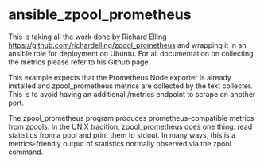 # ansible_zpool_prometheus

This is taking all the work done by Richard Elling https://github.com/richardelling/zpool_prometheus and wrapping it in an ansible role for deployment on Ubuntu. For all documentation on collecting the metrics please refer to his Github page.

This example expects that the Prometheus Node exporter is already installed and zpool_prometheus metrics are collected by the text collecter. This is to avoid having an additional /metrics endpoint to scrape on another port.

The zpool_prometheus program produces prometheus-compatible metrics from zpools. In the UNIX tradition, zpool_prometheus does one thing: read statistics from a pool and print them to stdout. In many ways, this is a metrics-friendly output of statistics normally observed via the zpool command.
